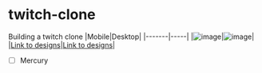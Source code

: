 # twitch-clone
Building a twitch clone
|Mobile|Desktop|
|-------|-----|
|![image](https://user-images.githubusercontent.com/5092953/74123765-ebb07d80-4c23-11ea-9786-e0191f0481f3.png)|![image](https://user-images.githubusercontent.com/5092953/74123740-d2a7cc80-4c23-11ea-9a15-756646e55e08.png)|
|[Link to designs](https://app.zeplin.io/project/5e251e6f550008583c7b250a/screen/5e251ec3444ae12ba6039a71)|[Link to designs](https://app.zeplin.io/project/5e251e6f550008583c7b250a/screen/5e251ec2e72fbe53bb56d80a)|

- [ ] Mercury
